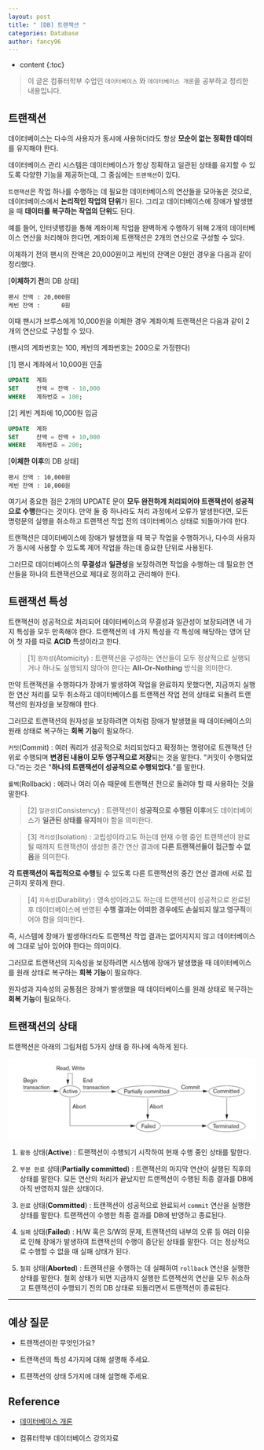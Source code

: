 ```yaml
---
layout: post
title: " [DB] 트랜잭션 "
categories: Database
author: fancy96
---
```

* content
{:toc}

> 이 글은 컴퓨터학부 수업인 `데이터베이스` 와 `데이터베이스 개론`을 공부하고 정리한 내용입니다.

## 트랜잭션

데이터베이스는 다수의 사용자가 동시에 사용하더라도 항상 **모순이 없는 정확한 데이터**를 유지해야 한다.

데이터베이스 관리 시스템은 데이터베이스가 항상 정확하고 일관된 상태를 유지할 수 있도록 다양한 기능을 제공하는데, 그 중심에는 `트랜잭션`이 있다.

`트랜잭션`은 작업 하나를 수행하는 데 필요한 데이터베이스의 연산들을 모아놓은 것으로, 데이터베이스에서 **논리적인 작업의 단위**가 된다. 그리고 데이터베이스에 장애가 발생했을 때 **데이터를 복구하는 작업의 단위**도 된다.

예를 들어, 인터넷뱅킹을 통해 계좌이체 작업을 완벽하게 수행하기 위해 2개의 데이터베이스 연산을 처리해야 한다면, 계좌이체 트랜잭션은 2개의 연산으로 구성할 수 있다.

이체하기 전의 팬시의 잔액은 20,000원이고 케빈의 잔액은 0원인 경우을 다음과 같이 정리했다.

[**이체하기 전**의 DB 상태]

```text
팬시 잔액 : 20,000원
케빈 잔액 :      0원
```

이때 팬시가 브루스에게 10,000원을 이체한 경우 계좌이체 트랜잭션은 다음과 같이 2개의 연산으로 구성할 수 있다.

(팬시의 계좌번호는 100, 케빈의 계좌번호는 200으로 가정한다)

[1] 팬시 계좌에서 10,000원 인출

```sql
UPDATE  계좌
SET     잔액 = 잔액 - 10,000
WHERE   계좌번호 = 100;
```

[2] 케빈 계좌에 10,000원 입금

```sql
UPDATE  계좌
SET     잔액 = 잔액 + 10,000
WHERE   계좌번호 = 200;
```

[**이체한 이후**의 DB 상태]

```text
팬시 잔액 : 10,000원
케빈 잔액 : 10,000원
```

여기서 중요한 점은 2개의 UPDATE 문이 **모두 완전하게 처리되어야 트랜잭션이 성공적으로 수행**한다는 것이다. 만약 둘 중 하나라도 처리 과정에서 오류가 발생한다면, 모든 명령문의 실행을 취소하고 트랜잭션 작업 전의 데이터베이스 상태로 되돌아가야 한다.

트랜잭션은 데이터베이스에 장애가 발생했을 때 복구 작업을 수행하거나, 다수의 사용자가 동시에 사용할 수 있도록 제어 작업을 하는데 중요한 단위로 사용된다.

그러므로 데이터베이스의 **무결성**과 **일관성**을 보장하려면 작업을 수행하는 데 필요한 연산들을 하나의 트랜잭션으로 제대로 정의하고 관리해야 한다.

## 트랜잭션 특성

트랜잭션이 성공적으로 처리되어 데이터베이스의 무결성과 일관성이 보장되려면 네 가지 특성을 모두 만족해야 한다. 트랜잭션의 네 가지 특성을 각 특성에 해당하는 영어 단어 첫 자를 따로 **ACID** 특성이라고 한다.

> [1] `원자성`(Atomicity) : 트랜잭션을 구성하는 연산들이 모두 정상적으로 실행되거나 하나도 실행되지 않아야 한다는 **All-Or-Nothing** 방식을 의미한다. 

만약 트랜잭션을 수행하다가 장애가 발생하여 작업을 완료하지 못했다면, 지금까지 실행한 연산 처리를 모두 취소하고 데이터베이스를 트랜잭션 작업 전의 상태로 되돌려 트랜잭션의 원자성을 보장해야 한다.

그러므로 트랜잭션의 원자성을 보장하려면 이처럼 장애가 발생했을 때 데이터베이스의 원래 상태로 복구하는 **회복 기능**이 필요하다.

`커밋`(Commit) : 여러 쿼리가 성공적으로 처리되었다고 확정하는 명령어로 트랜잭션 단위로 수행되며 **변경된 내용이 모두 영구적으로 저장**되는 것을 말한다. "커밋이 수행되었다."라는 것은 "**하나의 트랜잭션이 성공적으로 수행되었다.**"를 말한다.

`롤벡`(Rollback) : 에러나 여러 이슈 때문에 트랜잭션 전으로 돌려야 할 때 사용하는 것을 말한다.

> [2] `일관성`(Consistency) : 트랜잭션이 **성공적으로 수행된 이후**에도 데이터베이스가 **일관된 상태를 유지**해야 함을 의미한다.

> [3] `격리성`(Isolation) : 고립성이라고도 하는데 현재 수행 중인 트랜잭션이 완료될 때까지 트랜잭션이 생성한 중간 연산 결과에 **다른 트랜잭션들이 접근할 수 없음**을 의미한다.

**각 트랜잭션이 독립적으로 수행**될 수 있도록 다른 트랜잭션의 중간 연산 결과에 서로 접근하지 못하게 한다.

> [4] `지속성`(Durability) : 영속성이라고도 하는데 트랜잭션이 성공적으로 완료된 후 데이터베이스에 반영된 **수행 결과는 어떠한 경우에도 손실되지 않고 영구적**이어야 함을 의미한다.

즉, 시스템에 장애가 발생하더라도 트랜잭션 작업 결과는 없어지지지 않고 데이터베이스에 그대로 남아 있어야 한다는 의미이다.

그러므로 트랜잭션의 지속성을 보장하려면 시스템에 장애가 발생했을 때 데이터베이스를 원래 상태로 복구하는 **회복 기능**이 필요하다.

원자성과 지속성의 공통점은 장애가 발생했을 때 데이터베이스를 원래 상태로 복구하는 **회복 기능**이 필요하다.

## 트랜잭션의 상태

트랜잭션은 아래의 그림처럼 5가지 상태 중 하나에 속하게 된다.

![](/assets/img/db/db-transaction-1.png)

1. `활동` 상태(**Active**) : 트랜잭션이 수행되기 시작하여 현재 수행 중인 상태를 말한다.

2. `부분 완료` 상태(**Partially committed**) : 트랜잭션의 마지막 연산이 실행된 직후의 상태를 말한다. 모든 연산의 처리가 끝났지만 트랜잭션이 수행된 최종 결과를 DB에 아직 반영하지 않은 상태이다.

3. `완료` 상태(**Committed**) : 트랜잭션이 성공적으로 완료되서 `commit` 연산을 실행한 상태를 말한다. 트랜잭션이 수행한 최종 결과를 DB에 반영하고 종료된다.

4. `실패` 상태(**Failed**) : H/W 혹은 S/W의 문제, 트랜잭션의 내부의 오류 등 여러 이유로 인해 장애가 발생하여 트랜잭션의 수행이 중단된 상태를 말한다. 더는 정상적으로 수행할 수 없을 때 실패 상태가 된다.

5. `철회` 상태(**Aborted**) : 트랜잭션을 수행하는 데 실패하여 `rollback` 연산을 실행한 상태를 말한다. 철회 상태가 되면 지금까지 실행한 트랜잭션의 연산을 모두 취소하고 트랜잭션이 수행되기 전의 DB 상태로 되돌리면서 트랜잭션이 종료된다.

---

## 예상 질문

* 트랜잭션이란 무엇인가요?

* 트랜잭션의 특성 4가지에 대해 설명해 주세요.

* 트랜잭션의 상태 5가지에 대해 설명해 주세요.


## Reference

* [데이터베이스 개론](https://product.kyobobook.co.kr/detail/S000001743852)

* 컴퓨터학부 데이터베이스 강의자료
